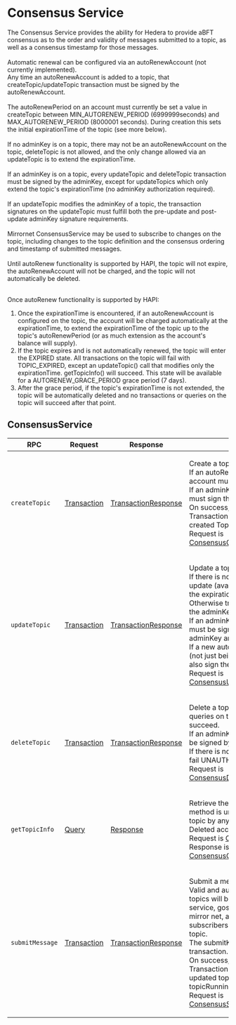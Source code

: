 # Consensus Service

The Consensus Service provides the ability for Hedera to provide aBFT consensus as to the order and validity of messages submitted to a topic, as well as a consensus timestamp for those messages.\
\
Automatic renewal can be configured via an autoRenewAccount (not currently implemented).\
Any time an autoRenewAccount is added to a topic, that createTopic/updateTopic transaction must be signed by the autoRenewAccount.\
\
The autoRenewPeriod on an account must currently be set a value in createTopic between MIN\_AUTORENEW\_PERIOD (6999999seconds) and MAX\_AUTORENEW\_PERIOD (8000001 seconds). During creation this sets the initial expirationTime of the topic (see more below).\
\
If no adminKey is on a topic, there may not be an autoRenewAccount on the topic, deleteTopic is not allowed, and the only change allowed via an updateTopic is to extend the expirationTime.\
\
If an adminKey is on a topic, every updateTopic and deleteTopic transaction must be signed by the adminKey, except for updateTopics which only extend the topic's expirationTime (no adminKey authorization required).\
\
If an updateTopic modifies the adminKey of a topic, the transaction signatures on the updateTopic must fulfill both the pre-update and post-update adminKey signature requirements.\
\
Mirrornet ConsensusService may be used to subscribe to changes on the topic, including changes to the topic definition and the consensus ordering and timestamp of submitted messages.\
\
Until autoRenew functionality is supported by HAPI, the topic will not expire, the autoRenewAccount will not be charged, and the topic will not automatically be deleted.

\
Once autoRenew functionality is supported by HAPI:

1. Once the expirationTime is encountered, if an autoRenewAccount is configured on the topic, the account will be charged automatically at the expirationTime, to extend the expirationTime of the topic up to the topic's autoRenewPeriod (or as much extension as the account's balance will supply).
2. If the topic expires and is not automatically renewed, the topic will enter the EXPIRED state. All transactions on the topic will fail with TOPIC\_EXPIRED, except an updateTopic() call that modifies only the expirationTime. getTopicInfo() will succeed. This state will be available for a AUTORENEW\_GRACE\_PERIOD grace period (7 days).
3. After the grace period, if the topic's expirationTime is not extended, the topic will be automatically deleted and no transactions or queries on the topic will succeed after that point.

## ConsensusService

| RPC             | Request                                        | Response                                                       | Comments                  |
| --------------- | ---------------------------------------------- | -------------------------------------------------------------- | ------------------------- |
| `createTopic`   | [Transaction](../miscellaneous/transaction.md) | [TransactionResponse](../miscellaneous/transactionresponse.md) | <p>Create a topic to be used for consensus.<br>If an autoRenewAccount is specified, that account must also sign this transaction.<br>If an adminKey is specified, the adminKey must sign the transaction.<br>On success, the resulting TransactionReceipt contains the newly created TopicId.<br>Request is <a href="https://github.com/theekrystallee/hedera-style-guide/blob/sdk-v1/deprecated/hedera-api/consensus-service/broken-reference/README.md">ConsensusCreateTopicTransactionBody</a></p> |
| `updateTopic`   | [Transaction](../miscellaneous/transaction.md) | [TransactionResponse](../miscellaneous/transactionresponse.md) | <p>Update a topic.<br>If there is no adminKey, the only authorized update (available to anyone) is to extend the expirationTime.<br>Otherwise transaction must be signed by the adminKey.<br>If an adminKey is updated, the transaction must be signed by the pre-update adminKey and post-update adminKey.<br>If a new autoRenewAccount is specified (not just being removed), that account must also sign the transaction.<br>Request is <a href="https://github.com/theekrystallee/hedera-style-guide/blob/sdk-v1/deprecated/hedera-api/consensus-service/broken-reference/README.md">ConsensusUpdateTopicTransactionBody</a></p> |
| `deleteTopic`   | [Transaction](../miscellaneous/transaction.md) | [TransactionResponse](../miscellaneous/transactionresponse.md) | <p>Delete a topic. No more transactions or queries on the topic (via HAPI) will succeed.<br>If an adminKey is set, this transaction must be signed by that key.<br>If there is no adminKey, this transaction will fail UNAUTHORIZED.<br>Request is <a href="https://github.com/theekrystallee/hedera-style-guide/blob/sdk-v1/deprecated/hedera-api/consensus-service/broken-reference/README.md">ConsensusDeleteTopicTransactionBody</a></p> |
| `getTopicInfo`  | [Query](../miscellaneous/query.md)             | [Response](../miscellaneous/response.md)                       | <p>Retrieve the latest state of a topic. This method is unrestricted and allowed on any topic by any payer account.<br>Deleted accounts will not be returned.<br>Request is <a href="https://github.com/theekrystallee/hedera-style-guide/blob/sdk-v1/deprecated/hedera-api/consensus-service/broken-reference/README.md">ConsensusGetTopicInfoQuery</a><br>Response is <a href="https://github.com/theekrystallee/hedera-style-guide/blob/sdk-v1/deprecated/hedera-api/consensus-service/broken-reference/README.md">ConsensusGetTopicInfoResponse</a></p> |
| `submitMessage` | [Transaction](../miscellaneous/transaction.md) | [TransactionResponse](../miscellaneous/transactionresponse.md) | <p>Submit a message for consensus.<br>Valid and authorized messages on valid topics will be ordered by the consensus service, gossipped to the<br>mirror net, and published (in order) to all subscribers (from the mirror net) on this topic.<br>The submitKey (if any) must sign this transaction.<br>On success, the resulting TransactionReceipt contains the topic's updated topicSequenceNumber and<br>topicRunningHash.<br>Request is <a href="https://github.com/theekrystallee/hedera-style-guide/blob/sdk-v1/deprecated/hedera-api/consensus-service/broken-reference/README.md">ConsensusSubmitMessageTransactionBody</a></p> |
